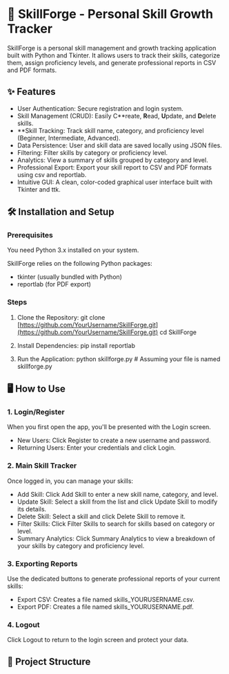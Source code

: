 # 🚀 SkillForge - Personal Skill Growth Tracker

SkillForge is a personal skill management and growth tracking application built with Python and Tkinter. It allows users to track their skills, categorize them, assign proficiency levels, and generate professional reports in CSV and PDF formats.

## ✨ Features

* User Authentication: Secure registration and login system.
* Skill Management (CRUD): Easily C**reate, **R**ead, **U**pdate, and **D**elete skills.
* **Skill Tracking: Track skill name, category, and proficiency level (Beginner, Intermediate, Advanced).
* Data Persistence: User and skill data are saved locally using JSON files.
* Filtering: Filter skills by category or proficiency level.
* Analytics: View a summary of skills grouped by category and level.
* Professional Export: Export your skill report to CSV and PDF formats using csv and reportlab.
* Intuitive GUI: A clean, color-coded graphical user interface built with Tkinter and ttk.

## 🛠 Installation and Setup

### Prerequisites

You need Python 3.x installed on your system.

SkillForge relies on the following Python packages:

* tkinter (usually bundled with Python)
* reportlab (for PDF export)

### Steps

1.  Clone the Repository:
        git clone [https://github.com/YourUsername/SkillForge.git](https://github.com/YourUsername/SkillForge.git)
    cd SkillForge
    

2.  Install Dependencies:
        pip install reportlab
    

3.  Run the Application:
        python skillforge.py # Assuming your file is named skillforge.py
    

## 🖥 How to Use

### 1. Login/Register

When you first open the app, you'll be presented with the Login screen.

* New Users: Click Register to create a new username and password.
* Returning Users: Enter your credentials and click Login.

### 2. Main Skill Tracker

Once logged in, you can manage your skills:

* Add Skill: Click Add Skill to enter a new skill name, category, and level.
* Update Skill: Select a skill from the list and click Update Skill to modify its details.
* Delete Skill: Select a skill and click Delete Skill to remove it.
* Filter Skills: Click Filter Skills to search for skills based on category or level.
* Summary Analytics: Click Summary Analytics to view a breakdown of your skills by category and proficiency level.

### 3. Exporting Reports

Use the dedicated buttons to generate professional reports of your current skills:

* Export CSV: Creates a file named skills_YOURUSERNAME.csv.
* Export PDF: Creates a file named skills_YOURUSERNAME.pdf.

### 4. Logout

Click Logout to return to the login screen and protect your data.

## 📂 Project Structure
